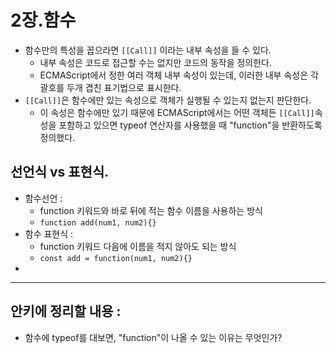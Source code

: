
# 2장.함수 

- 함수만의 특성을 꼽으라면 `[[Call]]` 이라는 내부 속성을 들 수 있다. 
	- 내부 속성은 코드로 접근할 수는 없지만 코드의 동작을 정의한다. 
	- ECMAScript에서 정한 여러 객체 내부 속성이 있는데, 이러한 내부 속성은 각괄호를 두개 겹친 표기법으로 표시한다. 
- `[[Call]]`은 함수에만 있는 속성으로 객체가 실행될 수 있는지 없는지 판단한다. 
	- 이 속성은 함수에만 있기 때문에 ECMAScript에서는 어떤 객체든 `[[Call]]`속성을 포함하고 있으면 typeof 연산자를 사용했을 때 "function"을 반환하도록 정의했다. 

## 선언식 vs 표현식. 

- 함수선언 : 
	- function 키워드와 바로 뒤에 적는 함수 이름을 사용하는 방식 
	- `function add(num1, num2){}`
- 함수 표현식 : 
	- function 키워드 다음에 이름을 적지 않아도 되는 방식
	- `const add = function(num1, num2){}`
- 




--- 

## 안키에 정리할 내용 : 

- 함수에 typeof를 대보면, "function"이 나올 수 있는 이유는 무엇인가? 